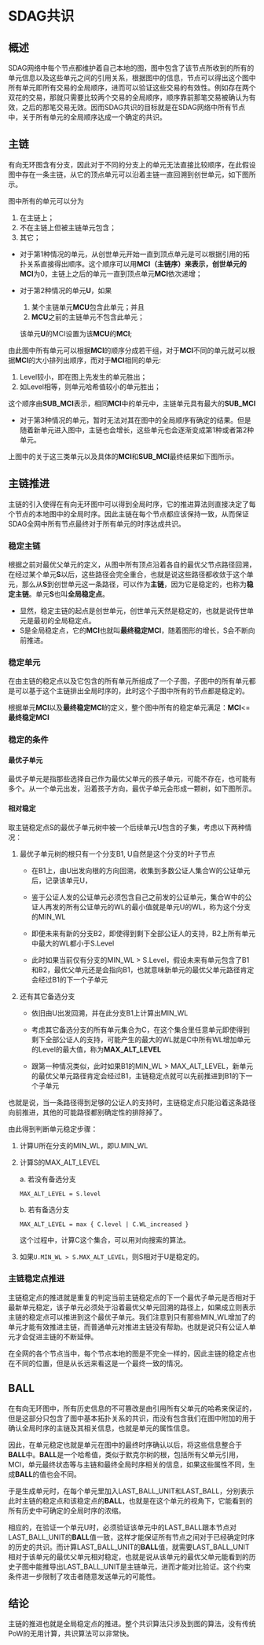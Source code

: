 # SDAG共识

## 概述
SDAG网络中每个节点都维护着自己本地的图，图中包含了该节点所收到的所有的单元信息以及这些单元之间的引用关系，根据图中的信息，节点可以得出这个图中所有单元即所有交易的全局顺序，进而可以验证这些交易的有效性。例如存在两个双花的交易，那就只需要比较两个交易的全局顺序，顺序靠前那笔交易被确认为有效，之后的那笔交易无效。因而SDAG共识的目标就是在SDAG网络中所有节点中，关于所有单元的全局顺序达成一个确定的共识。

## 主链
有向无环图含有分支，因此对于不同的分支上的单元无法直接比较顺序，在此假设图中存在一条主链，从它的顶点单元可以沿着主链一直回溯到创世单元，如下图所示。

图中所有的单元可以分为
1. 在主链上；
2. 不在主链上但被主链单元包含；
3. 其它；

- 对于第1种情况的单元，从创世单元开始一直到顶点单元是可以根据引用的拓扑关系直接得出顺序。这个顺序可以用**MCI（主链序）**来表示，创世单元的**MCI**为0，主链上之后的单元一直到顶点单元**MCI**依次递增；
- 对于第2种情况的单元**U**，如果

    1. 某个主链单元**MCU**包含此单元；并且
    2. **MCU**之前的主链单元不包含此单元；

  该单元**U**的MCI设置为该**MCU**的**MCI**;

由此图中所有单元可以根据**MCI**的顺序分成若干组，对于**MCI**不同的单元就可以根据**MCI**的大小排列出顺序，而对于**MCI**相同的单元:

1. Level较小，即在图上先发生的单元胜出；
2. 如Level相等，则单元哈希值较小的单元胜出；

  这个顺序由**SUB_MCI**表示，相同**MCI**中的单元中，主链单元具有最大的**SUB_MCI**

- 对于第3种情况的单元，暂时无法对其在图中的全局顺序有确定的结果。但是随着新单元进入图中，主链也会增长，这些单元也会逐渐变成第1种或者第2种单元。

上图中的关于这三类单元以及具体的**MCI**和**SUB_MCI**最终结果如下图所示。

## 主链推进
主链的引入使得在有向无环图中可以得到全局时序，它的推进算法则直接决定了每个节点的本地图中的全局时序。因此主链在每个节点都应该保持一致，从而保证SDAG全网中所有节点最终对于所有单元的时序达成共识。

### 稳定主链
根据之前对最优父单元的定义，从图中所有顶点沿着各自的最优父节点路径回溯，在经过某个单元**S**以后，这些路径会完全重合，也就是说这些路径都收敛于这个单元，那么从**S**到创世单元这一条路径，可以作为**主链**，因为它是稳定的，也称为**稳定主链**。单元**S**也叫**全局稳定点**。
- 显然，稳定主链的起点是创世单元，创世单元天然是稳定的，也就是说传世单元是最初的全局稳定点。
- S是全局稳定点，它的**MCI**也就叫**最终稳定MCI**，随着图形的增长，S会不断向前推进。

### 稳定单元
在由主链的稳定点以及它包含的所有单元所组成了一个子图，子图中的所有单元都是可以基于这个主链排出全局时序的，此时这个子图中所有的节点都是稳定的。

根据单元**MCI**以及**最终稳定MCI**的定义，整个图中所有的稳定单元满足：**MCI**<=**最终稳定MCI**

### 稳定的条件

#### 最优子单元
最优子单元是指那些选择自己作为最优父单元的孩子单元，可能不存在，也可能有多个。从一个单元出发，沿着孩子方向，最优子单元会形成一颗树，如下图所示。

#### 相对稳定

取主链稳定点S的最优子单元树中被一个后续单元U包含的子集，考虑以下两种情况：

1. 最优子单元树的根只有一个分支B1, U自然是这个分支的叶子节点

    - 在B1上，由U出发向根的方向回溯，收集到多数公证人集合W的公证单元后，记录该单元U，

    - 鉴于公证人发的公证单元必须包含自己之前发的公证单元，集合W中的公证人再发的所有公证单元的WL的最小值就是单元U的WL，称为这个分支的MIN_WL

    - 即便未来有新的分支B2，即使得到剩下全部公证人的支持，B2上所有单元中最大的WL都小于S.Level

    - 此时如果当前仅有分支的MIN_WL > S.Level，假设未来有单元包含了B1和B2，最优父单元还是会指向B1，也就意味新单元的最优父单元路径肯定会经过B1的下一个子单元

2. 还有其它备选分支

    - 依旧由U出发回溯，并在此分支B1上计算出MIN_WL

    - 考虑其它备选分支的所有单元集合为C，在这个集合里任意单元即使得到剩下全部公证人的支持，可能产生的最大的WL就是C中所有WL增加单元的Level的最大值，称为**MAX_ALT_LEVEL**

    - 跟第一种情况类似，此时如果B1的MIN_WL > MAX_ALT_LEVEL，新单元的最优父单元路径肯定会经过B1，主链稳定点就可以先前推进到B1的下一个子单元

也就是说，当一条路径得到足够的公证人的支持时，主链稳定点只能沿着这条路径向前推进，其他的可能路径都别确定性的排除掉了。

由此得到判断单元稳定步骤：
1. 计算U所在分支的MIN_WL，即U.MIN_WL

2. 计算S的MAX_ALT_LEVEL

    a. 若没有备选分支 
    ```
    MAX_ALT_LEVEL = S.level
    ```

    b. 若有备选分支
    ```
    MAX_ALT_LEVEL = max { C.level | C.WL_increased }
    ```
    这个过程中，计算C这个集合，可以用对向搜索的算法。

3. 如果`U.MIN_WL > S.MAX_ALT_LEVEL`，则S相对于U是稳定的。


### 主链稳定点推进

主链稳定点的推进就是重复的判定当前主链稳定点的下一个最优子单元是否相对于最新单元稳定，该子单元必须处于沿着最优父单元回溯的路径上，如果成立则表示主链的稳定点可以推进到这个最优子单元。我们注意到只有那些MIN_WL增加了的单元才能有效推进主链，而普通单元对推进主链没有帮助。也就是说只有公证人单元才会促进主链的不断延伸。

在全网的各个节点当中，每个节点本地的图是不完全一样的，因此主链的稳定点也在不同的位置，但是从长远来看这是一个最终一致的情况。

## BALL
在有向无环图中，所有历史信息的不可篡改是由引用所有父单元的哈希来保证的，但是这部分只包含了图中基本拓扑关系的共识，而没有包含我们在图中附加的用于确认全局时序的主链及其相关信息，也就是单元的属性信息。

因此，在单元稳定也就是单元在图中的最终时序确认以后，将这些信息整合于**BALL**中。**BALL**是一个哈希值，类似于默克尔树的根，包括所有父单元引用，MCI，单元最终状态等与主链和最终全局时序相关的信息，如果这些属性不同，生成**BALL**的值也会不同。

于是生成单元时，在每个单元里加入LAST_BALL_UNIT和LAST_BALL，分别表示此时主链的稳定点和该稳定点的**BALL**，也就是在这个单元的视角下，它能看到的所有历史中可确定的全局时序的浓缩。

相应的，在验证一个单元U时，必须验证该单元中的LAST_BALL跟本节点对LAST_BALL_UNIT的**BALL**值一致，这样才能保证所有节点之间对于已经确定时序的历史的共识。而计算LAST_BALL_UNIT的**BALL**值，就需要LAST_BALL_UNIT相对于该单元的最优父单元相对稳定，也就是说从该单元的最优父单元能看到的历史子图中能推导出LAST_BALL_UNIT是主链单元，进而才能对比验证。这个约束条件进一步限制了攻击者随意发送单元的可能性。


## 结论

主链的推进也就是全局稳定点的推进。整个共识算法只涉及到图的算法，没有传统PoW的无用计算，共识算法可以非常快。


